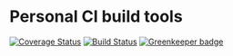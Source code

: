 # Personal CI build tools

[![Coverage Status](https://coveralls.io/repos/github/Alorel/personal-build-tools/badge.svg?branch=4.5.13)](https://coveralls.io/github/Alorel/personal-build-tools?branch=4.5.13)
[![Build Status](https://travis-ci.com/Alorel/personal-build-tools.svg?branch=4.5.13)](https://travis-ci.com/Alorel/personal-build-tools)
[![Greenkeeper badge](https://badges.greenkeeper.io/Alorel/ngx-decorators.svg)](https://greenkeeper.io/)
